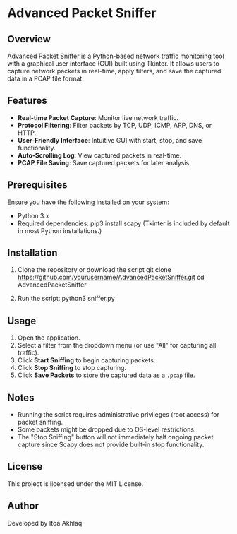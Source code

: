 # Advanced Packet Sniffer

## Overview
Advanced Packet Sniffer is a Python-based network traffic monitoring tool with a graphical user interface (GUI) built using Tkinter. It allows users to capture network packets in real-time, apply filters, and save the captured data in a PCAP file format.

## Features
- **Real-time Packet Capture**: Monitor live network traffic.
- **Protocol Filtering**: Filter packets by TCP, UDP, ICMP, ARP, DNS, or HTTP.
- **User-Friendly Interface**: Intuitive GUI with start, stop, and save functionality.
- **Auto-Scrolling Log**: View captured packets in real-time.
- **PCAP File Saving**: Save captured packets for later analysis.

## Prerequisites
Ensure you have the following installed on your system:
- Python 3.x
- Required dependencies:
  pip3 install scapy
  (Tkinter is included by default in most Python installations.)

## Installation
1. Clone the repository or download the script
   git clone https://github.com/yourusername/AdvancedPacketSniffer.git
   cd AdvancedPacketSniffer

2. Run the script:
   python3 sniffer.py


## Usage
1. Open the application.
2. Select a filter from the dropdown menu (or use "All" for capturing all traffic).
3. Click **Start Sniffing** to begin capturing packets.
4. Click **Stop Sniffing** to stop capturing.
5. Click **Save Packets** to store the captured data as a `.pcap` file.

## Notes
- Running the script requires administrative privileges (root access) for packet sniffing.
- Some packets might be dropped due to OS-level restrictions.
- The "Stop Sniffing" button will not immediately halt ongoing packet capture since Scapy does not provide built-in stop functionality.

## License
This project is licensed under the MIT License.

## Author
Developed by Itqa Akhlaq
